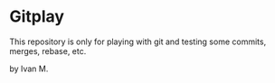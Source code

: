 # Gitplay

This repository is only for playing with git and testing
some commits, merges, rebase, etc.


by Ivan M.
